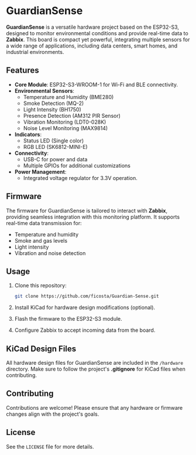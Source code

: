 # GuardianSense

**GuardianSense** is a versatile hardware project based on the ESP32-S3, designed to monitor environmental conditions and provide real-time data to **Zabbix**. This board is compact yet powerful, integrating multiple sensors for a wide range of applications, including data centers, smart homes, and industrial environments.

## Features

- **Core Module**: ESP32-S3-WROOM-1 for Wi-Fi and BLE connectivity.
- **Environmental Sensors**:
  - Temperature and Humidity (BME280)
  - Smoke Detection (MQ-2)
  - Light Intensity (BH1750)
  - Presence Detection (AM312 PIR Sensor)
  - Vibration Monitoring (LDT0-028K)
  - Noise Level Monitoring (MAX9814)
- **Indicators**:
  - Status LED (Single color)
  - RGB LED (SK6812-MINI-E)
- **Connectivity**:
  - USB-C for power and data
  - Multiple GPIOs for additional customizations
- **Power Management**:
  - Integrated voltage regulator for 3.3V operation.

## Firmware

The firmware for GuardianSense is tailored to interact with **Zabbix**, providing seamless integration with this monitoring platform. It supports real-time data transmission for:

- Temperature and humidity
- Smoke and gas levels
- Light intensity
- Vibration and noise detection

## Usage

1. Clone this repository:
   ```bash
   git clone https://github.com/ficosta/Guardian-Sense.git
   ```

2. Install KiCad for hardware design modifications (optional).

3. Flash the firmware to the ESP32-S3 module.

4. Configure Zabbix to accept incoming data from the board.

## KiCad Design Files

All hardware design files for GuardianSense are included in the `/hardware` directory. Make sure to follow the project's **.gitignore** for KiCad files when contributing.

## Contributing

Contributions are welcome! Please ensure that any hardware or firmware changes align with the project's goals.

## License

See the `LICENSE` file for more details.
